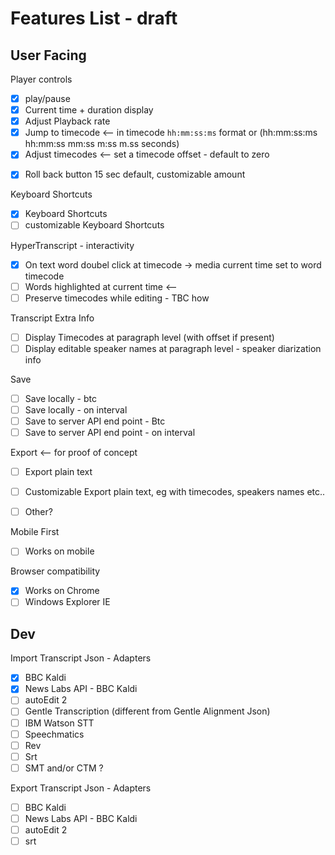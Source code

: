 # Features List - draft

## User Facing

Player controls
- [x] play/pause  
- [x] Current time + duration display
- [X] Adjust Playback rate 
- [x] Jump to timecode <—  in timecode `hh:mm:ss:ms` format or (hh:mm:ss:ms hh:mm:ss mm:ss m:ss m.ss seconds)
- [x] Adjust timecodes <— set a timecode offset - default to zero  

<!-- - [ ] UI Turn off video preview (toggle on/off) -->
- [x] Roll back button 15 sec default, customizable amount 

Keyboard Shortcuts 
- [X] Keyboard Shortcuts 
- [ ] customizable Keyboard Shortcuts 

HyperTranscript - interactivity 
- [x] On text word doubel click at timecode -> media current time set to word timecode
- [ ] Words highlighted at current time <— 
- [ ] Preserve timecodes while editing - TBC how

Transcript Extra Info
- [ ] Display Timecodes at paragraph level (with offset if present)
- [ ] Display editable speaker names at paragraph level - speaker diarization info 

Save
- [ ] Save locally - btc
- [ ] Save locally - on interval 
- [ ] Save to server API end point - Btc
- [ ] Save to server API end point - on interval 

Export <-- for proof of concept
- [ ] Export plain text
- [ ] Customizable Export plain text, eg with timecodes, speakers names etc..
- [ ] Other?


Mobile First
- [ ] Works on mobile 

Browser compatibility
- [X] Works on Chrome
- [ ] Windows Explorer IE

## Dev 

Import Transcript Json - Adapters 
- [x] BBC Kaldi 
- [x] News Labs API - BBC Kaldi
- [ ] autoEdit 2
- [ ] Gentle Transcription (different from Gentle Alignment Json)
- [ ] IBM Watson STT
- [ ] Speechmatics
- [ ] Rev
- [ ] Srt
- [ ] SMT and/or CTM ?<!-- SCLite -->

Export Transcript Json - Adapters 
- [ ] BBC Kaldi 
- [ ] News Labs API - BBC Kaldi
- [ ] autoEdit 2
- [ ] srt

<!-- add Instructions on how to create adapters  -->

